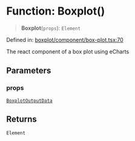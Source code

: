 # Function: Boxplot()

> **Boxplot**(`props`): `Element`

Defined in: [boxplot/component/box-plot.tsx:70](https://github.com/GeoDaCenter/openassistant/blob/2cb8f20a901f3385efeb40778248119c5e49db78/packages/echarts/src/boxplot/component/box-plot.tsx#L70)

The react component of a box plot using eCharts

## Parameters

### props

[`BoxplotOutputData`](../type-aliases/BoxplotOutputData.md)

## Returns

`Element`
